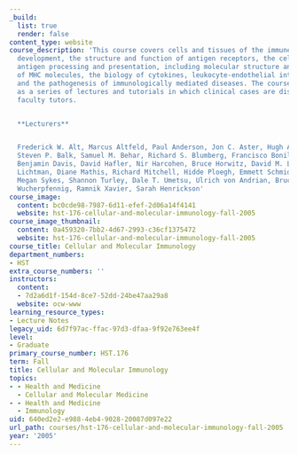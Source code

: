 ```yaml
---
_build:
  list: true
  render: false
content_type: website
course_description: 'This course covers cells and tissues of the immune system, lymphocyte
  development, the structure and function of antigen receptors, the cell biology of
  antigen processing and presentation, including molecular structure and assembly
  of MHC molecules, the biology of cytokines, leukocyte-endothelial interactions,
  and the pathogenesis of immunologically mediated diseases. The course is structured
  as a series of lectures and tutorials in which clinical cases are discussed with
  faculty tutors.


  **Lecturers**


  Frederick W. Alt, Marcus Altfeld, Paul Anderson, Jon C. Aster, Hugh Auchincloss,
  Steven P. Balk, Samuel M. Behar, Richard S. Blumberg, Francisco Bonilla, Bobby Cherayil,
  Benjamin Davis, David Hafler, Nir Harcohen, Bruce Horwitz, David M. Lee, Andrew
  Lichtman, Diane Mathis, Richard Mitchell, Hidde Ploegh, Emmett Schmidt, Arlene Sharpe,
  Megan Sykes, Shannon Turley, Dale T. Umetsu, Ulrich von Andrian, Bruce Walker, Kai
  Wucherpfennig, Ramnik Xavier, Sarah Henrickson'
course_image:
  content: bc0cde98-7987-6d11-efef-2d06a14f4141
  website: hst-176-cellular-and-molecular-immunology-fall-2005
course_image_thumbnail:
  content: 0a459320-7bb2-4d67-2993-c36cf1375472
  website: hst-176-cellular-and-molecular-immunology-fall-2005
course_title: Cellular and Molecular Immunology
department_numbers:
- HST
extra_course_numbers: ''
instructors:
  content:
  - 7d2a6d1f-154d-8ce7-52dd-24be47aa29a8
  website: ocw-www
learning_resource_types:
- Lecture Notes
legacy_uid: 6d7f97ac-ffac-97d3-dfaa-9f92e763ee4f
level:
- Graduate
primary_course_number: HST.176
term: Fall
title: Cellular and Molecular Immunology
topics:
- - Health and Medicine
  - Cellular and Molecular Medicine
- - Health and Medicine
  - Immunology
uid: 640ed2e2-e988-4eb4-9028-20087d097e22
url_path: courses/hst-176-cellular-and-molecular-immunology-fall-2005
year: '2005'
---
```

